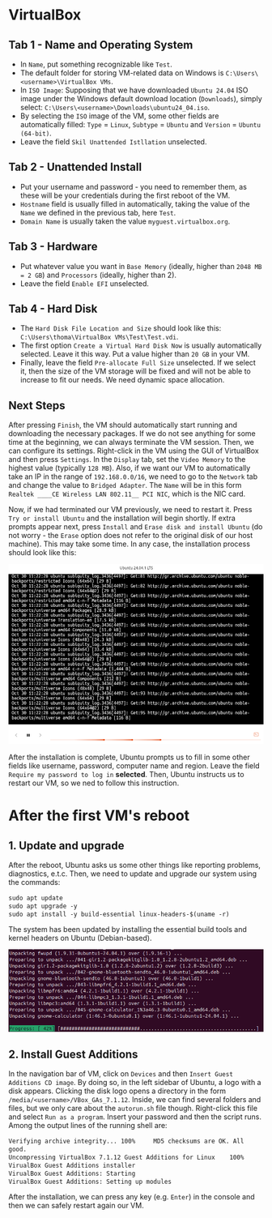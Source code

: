 # VirtualBox

## Tab 1 - Name and Operating System

* In `Name`, put something recognizable like `Test`.
* The default folder for storing VM-related data on Windows is `C:\Users\<username>\VirtualBox VMs`.
* In `ISO Image`: Supposing that we have downloaded `Ubuntu 24.04` ISO image under the Windows default download location (`Downloads`), simply select: `C:\Users\<username>\Downloads\ubuntu24_04.iso`.
* By selecting the `ISO` image of the VM, some other fields are automatically filled: `Type` = `Linux`, `Subtype` = `Ubuntu` and `Version` = `Ubuntu (64-bit)`.
* Leave the field `Skil Unattended Istllation` unselected.

## Tab 2 - Unattended Install

* Put your username and password - you need to remember them, as these will be your credentials during the first reboot of the VM.
* `Hostname` field is usually filled in automatically, taking the value of the `Name` we defined in the previous tab, here `Test`.
* `Domain Name` is usually taken the value `myguest.virtualbox.org`.

## Tab 3 - Hardware

* Put whatever value you want in `Base Memory` (ideally, higher than `2048 MB = 2 GB`) and `Processors` (ideally, higher than 2).
* Leave the field `Enable EFI` unselected.

## Tab 4 - Hard Disk

* The `Hard Disk File Location and Size` should look like this: `C:\Users\thoma\VirtualBox VMs\Test\Test.vdi`.
* The first option `Create a Virtual Hard Disk Now` is usually automatically selected. Leave it this way. Put a value higher than `20 GB` in your VM.
* Finally, leave the field `Pre-allocate Full Size` unselected. If we select it, then the size of the VM storage will be fixed and will not be able to increase to fit our needs. We need dynamic space allocation.

## Next Steps

After pressing `Finish`, the VM should automatically start running and downloading the necessary packages. If we do not see anything for some time at the beginning, we can always terminate the VM session. Then, we can configure its settings. Right-click in the VM using the GUI of VirtualBox and then press `Settings`. In the `Display` tab, set the `Video Memory` to the highest value (typically `128 MB`). Also, if we want our VM to automatically take an IP in the range of `192.168.0.0/16`, we need to go to the `Network` tab and change the value to `Bridged Adapter`. The `Name` will be in this form `Realtek ____CE Wireless LAN 802.11__ PCI NIC`, which is the NIC card.

Now, if we had terminated our VM previously, we need to restart it. Press `Try or install Ubuntu` and the installation will begin shortly. If extra prompts appear next, press `Install` and `Erase disk and install Ubuntu` (do not worry - the `Erase` option does not refer to the original disk of our host machine). This may take some time. In any case, the installation process should look like this:

![Ubuntu Downloads](https://github.com/boufik/Cyber-Handbook-Practices/blob/main/VMs/Ubuntu/Images/ub24_being_installed.png)

After the installation is complete, Ubuntu prompts us to fill in some other fields like username, password, computer name and region. Leave the field `Require my password to log in` **selected**. Then, Ubuntu instructs us to restart our VM, so we ned to follow this instruction.

# After the first VM's reboot

## 1. Update and upgrade
After the reboot, Ubuntu asks us some other things like reporting problems, diagnostics, e.t.c. Then, we need to update and upgrade our system using the commands:

```
sudo apt update
sudo apt upgrade -y
sudo apt install -y build-essential linux-headers-$(uname -r)
```

The system has been updated by installing the essential build tools and kernel headers on Ubuntu (Debian-based).

![Ubuntu Downloads](https://github.com/boufik/Cyber-Handbook-Practices/blob/main/VMs/Ubuntu/Images/ub24_apt_upgrade.png)

## 2. Install Guest Additions

In the navigation bar of VM, click on `Devices` and then `Insert Guest Additions CD image`. By doing so, in the left sidebar of Ubuntu, a logo with a disk appears. Clicking the disk logo opens a directory in the form `/media/<username>/VBox_GAs_7.1.12`. Inside, we can find several folders and files, but we only care about the `autorun.sh` file though. Right-click this file and select `Run as a program`. Insert your password and then the script runs. Among the output lines of the running shell are:
```
Verifying archive integrity... 100%     MD5 checksums are OK. All good.
Uncompressing VirtualBox 7.1.12 Guest Additions for Linux    100%
VirualBox Guest Additions installer
VirualBox Guest Additions: Starting
VirualBox Guest Additions: Setting up modules
```

After the installation, we can press any key (e.g. `Enter`) in the console and then we can safely restart again our VM.
